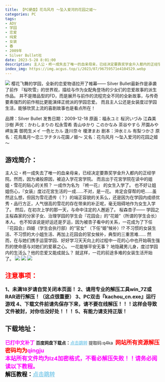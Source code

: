 ```yaml
---
title: 【PC硬盘】花鸟风月 ～坠入爱河的花园之姬～
categories: PC
tags:
- ADV
- 学园
- 恋爱
- 纯爱
- 女装
- 春
- 2009年
- Silver Bullet社
date: 2023-5-28 8:01:00
description: 主人公・柊一成失去了唯一的血亲母亲，已经决定要靠奖学金升入都内的正经学院。然而，因为诸般原因，被迫入学花宮学院。而且出于花宮学院在读中的姐姐・雪花的贴心的关照？ 一成作为名为 『柊一花』 的女生入学了。也不好让姐姐伤心，『女装』度过花宮生活的一成……不对，是一花。肯定会穿帮的吧……虽然这么想，但因为雪花遗传（？）的端正容貌的关系么，还是因为在学园内成绩优秀・品行方正，人气很高的雪花的存在带来的补正呢，毫无阻碍地作为女生入学了。然后，在初次上学的那一天，与命中注定的人邂逅了。
index_img: https://img.acgus.top/i/2023/07/96759571e4104529.webp
---
```

![](https://img.acgus.top/i/2023/07/96759571e4104529.webp)
樱花飞舞的学园，全新的恋爱物语拉开了帷幕——
Silver Bullet最新作是承袭了前作 『桜吹雪』的世界观，描绘与作为女配角登场的少女们的恋爱故事的派生作品。
并不是赠品型的FD，而是展开与前作的流程完全不同的全新故事，与传奇要素强烈的前作相比更能演绎正统派的学园恋爱。
而且主人公还是女装度过学园生活，能够欣赏上流的喜剧故事也是看点所在！

品牌：Silver Bullet
发售日期：2009-12-18
原画：福永ユミ 桜沢いづみ 江森美沙樹
声优：かわしまりの 松永雪希 青山ゆかり このかなみ 茶谷やすら 芹園みや 岬友美 御苑生メイ 一色ヒカル 逢川奈々 榎津まお
剧本：沖水ミル 有梨つかさ
原名：花鳥風月～恋ニヲチタル花園ノ姫～
又名：花鸟风月 ～坠入爱河的花园之姬～

## 游戏简介：
主人公・柊一成失去了唯一的血亲母亲，已经决定要靠奖学金升入都内的正经学院。然而，因为诸般原因，被迫入学花宮学院。
而且出于花宮学院在读中的姐姐・雪花的贴心的关照？ 一成作为名为 『柊一花』 的女生入学了。
也不好让姐姐伤心，『女装』度过花宮生活的一成……不对，是一花。
肯定会穿帮的吧……虽然这么想，但因为雪花遗传（？）的端正容貌的关系么，还是因为在学园内成绩优秀・品行方正，人气很高的雪花的存在带来的补正呢，毫无阻碍地作为女生入学了。
然后，在初次上学的那一天，与命中注定的人邂逅了。
桜森杏子——
学园之主桜森家的分家子女、治理学园的学生会『花园会』的“花姫”（所谓的学生会长）本人。
也不知该说是好运还是歹运，因为被杏子看中的关系，一花成为了下任『花园会』四姫（学生会执行部）的“官女” （下任“姫”候补）!?
不习惯的女装生活、不习惯的大小姐生活、再加上花园会的官女候补，典型的三重苦难……
然而，在与她们携手运营学园、好好学习天天向上的过程中一花的心中也开始萌生强烈的使命感与对她们的爱慕之心。
一花能够平安无事？ 地隐藏男儿身，度过学园内的生活么？他的恋爱又能成就么？
就这样，一花的前途多难的女装生活开始了。
![](https://img.acgus.top/i/2023/07/93921f6f1e104549.webp)
![](https://img.acgus.top/i/2023/07/0a001721a9104541.webp)
![](https://img.acgus.top/i/2023/07/6ceecd30fa104536.webp)





## <font color=#FF0000 >注意事项：</font>
<font size=3><b>1、未满18岁请自觉关闭本页面！
2、请用专业的解压工具win_7Z或RAR进行解压！（这点很重要）
3、PC双击『kachou_cn.exe』运行游戏
4、下载文件前请先保存下来，请不要在线解压！！！这样会导致文件被封，对你也没好处！！！
5、有能力请支持正版！</b></font>

## 下载地址：
<font color=#FF00FF size=3><b>已打中文补丁</b></font>
<b>百度网盘下载点：</b><a href="https://pan.baidu.com/s/1oestCMqMEfQ7WFAEfD5KYQ?pwd=q4ka" style="color: #87CEEB;"><b>点击跳转</b></a> 提取码:q4ka
<a style="padding: 0" href="https://post.qingju.org/AD/"><img style="max-width:100%" src="https://img.acgus.top/i/2024/07/478f689b8021d8d499ab43d21acf137a.gif" alt=""></a>
<b><font color=#FF0000 size=4>网站所有资源解压密码均为</b></font><b><font color=#FF00FF size=4>qingju</font><font color=#FF0000 ></font></b><br><b><font color=#FF00FF size=4>本站所有文件均为lz4加密格式，不看必解压失败！！请务必阅读以下教程。</b></font><br><b><font color=#000 size=4>解压教程：</b><a href="https://post.qingju.org/tutorial/000/" style="color: #87CEEB;"><b>点击跳转</b></a>
